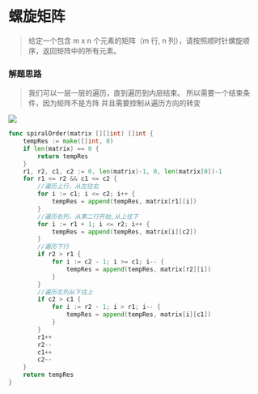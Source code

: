 # 螺旋矩阵
> 给定一个包含 m x n 个元素的矩阵（m 行, n 列），请按照顺时针螺旋顺序，返回矩阵中的所有元素。

### 解题思路
> 我们可以一层一层的遍历，直到遍历到内层结束。
> 所以需要一个结束条件，因为矩阵不是方阵
> 并且需要控制从遍历方向的转变

![](https://i.ibb.co/fdCmttf/04b87d378198d701c4e2572e07259d3.jpg)
```go
func spiralOrder(matrix [][]int) []int {
	tempRes := make([]int, 0)
	if len(matrix) == 0 {
		return tempRes
	}
	r1, r2, c1, c2 := 0, len(matrix)-1, 0, len(matrix[0])-1
	for r1 <= r2 && c1 <= c2 {
		//遍历上行，从左往右
		for i := c1; i <= c2; i++ {
			tempRes = append(tempRes, matrix[r1][i])
		}
		//遍历右列，从第二行开始,从上往下
		for i := r1 + 1; i <= r2; i++ {
			tempRes = append(tempRes, matrix[i][c2])
		}
		//遍历下行
		if r2 > r1 {
			for i := c2 - 1; i >= c1; i-- {
				tempRes = append(tempRes, matrix[r2][i])
			}
		}
		//遍历左列从下往上
		if c2 > c1 {
			for i := r2 - 1; i > r1; i-- {
				tempRes = append(tempRes, matrix[i][c1])
			}
		}
		r1++
		r2--
		c1++
		c2--
	}
	return tempRes
}

```
